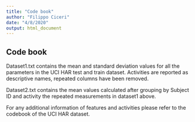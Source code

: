 ```yaml
---
title: "Code book"
author: "Filippo Ciceri"
date: "4/8/2020"
output: html_document
---
```


## Code book

Dataset1.txt contains the mean and standard deviation values for all the parameters in the UCI HAR test and train dataset. Activities are reported as descriptive names, repeated columns have been removed.

Dataset2.txt contains the mean values calculated after grouping by Subject ID and activity the repeated measurements in dataset1 above.

For any additional information of features and activities please refer to the codebook of the UCI HAR dataset.